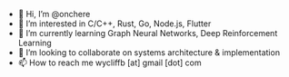 - 👋 Hi, I’m @onchere
- 👀 I’m interested in C/C++, Rust, Go, Node.js, Flutter
- 🌱 I’m currently learning Graph Neural Networks, Deep Reinforcement Learning
- 💞️ I’m looking to collaborate on systems architecture &amp; implementation
- 📫 How to reach me wycliffb [at] gmail [dot] com

<!---
onchere/onchere is a ✨ special ✨ repository because its `README.md` (this file) appears on your GitHub profile.
You can click the Preview link to take a look at your changes.
--->
